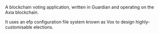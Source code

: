 A blockchain voting application, written in Guardian and operating on the Axia blockchain.

It uses an efp configuration file system known as Vox to design highly-customisable elections.
